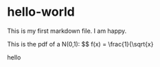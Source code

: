 # hello-world

This is my first markdown file. I am happy. 

This is the pdf of a N(0,1):
$$
f(x) = \frac{1}{\sqrt{x} 

hello
